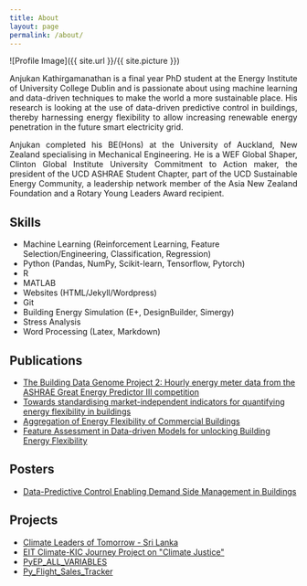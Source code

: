 ```yaml
---
title: About
layout: page
permalink: /about/
---
```

![Profile Image]({{ site.url }}/{{ site.picture }})

<div style="text-align: justify">

<p>Anjukan Kathirgamanathan is a final year PhD student at the Energy Institute of University College Dublin and is passionate about 
using machine learning and data-driven techniques to make the world a more sustainable place. His research is looking at the 
use of data-driven predictive control in buildings, thereby harnessing energy flexibility to allow increasing renewable 
energy penetration in the future smart electricity grid.</p>

<p>Anjukan completed his BE(Hons) at the University of Auckland, New Zealand specialising in Mechanical Engineering. He is a WEF Global
Shaper, Clinton Global Institute University Commitment to Action maker, the president of the UCD ASHRAE Student Chapter, part of 
the UCD Sustainable Energy Community, a leadership network member of the Asia New Zealand Foundation and a Rotary Young Leaders 
Award recipient.</p>

</div>

<h2>Skills</h2>

<ul class="skill-list">
	<li>Machine Learning (Reinforcement Learning, Feature Selection/Engineering, Classification, Regression)</li>
	<li>Python (Pandas, NumPy, Scikit-learn, Tensorflow, Pytorch)</li>
	<li>R</li>
	<li>MATLAB</li>
	<li>Websites (HTML/Jekyll/Wordpress)</li>
	<li>Git</li>
	<li>Building Energy Simulation (E+, DesignBuilder, Simergy)</li>
	<li>Stress Analysis</li>
	<li>Word Processing (Latex, Markdown)</li>
</ul>

<h2>Publications</h2>

<ul>
	<li><a href="https://arxiv.org/abs/2006.02273">The Building Data Genome Project 2: Hourly energy meter data from the 
	ASHRAE Great Energy Predictor III competition</a></li>
	<li><a href="https://doi.org/10.1016/j.enbuild.2020.110027">Towards standardising market-independent indicators for quantifying energy
	flexibility in buildings</a></li>
	<li><a href="http://www.ibpsa.org/proceedings/eSimPapers/2018/1-3-A-4.pdf">Aggregation of Energy Flexibility of Commercial Buildings</a></li>
	<li><a href="http://www.ibpsa.org/proceedings/BS2019/BS2019_210591.pdf">Feature Assessment in Data-driven Models for unlocking
	Building Energy Flexibility</a></li>
</ul>

<h2>Posters</h2>

<ul>
	<li><a href="/assets/images/ESIPP_Symposium_2019_Kathirgamanathan_Anjukan_Poster.jpg">Data-Predictive Control Enabling Demand Side Management in Buildings</a></li>
</ul>

<h2>Projects</h2>

<ul>
	<li><a href="http://climateleadersoftomorrow.org/lk/">Climate Leaders of Tomorrow - Sri Lanka</a></li> 
	<li><a href="/assets/documents/19TgroupCLIMATEJUSTICELEAGUE.pdf">EIT Climate-KIC Journey Project on "Climate Justice"</a></li> 
	<li><a href="https://github.com/anjukan/PyEP_ALL_VARIABLES ">PyEP_ALL_VARIABLES</a></li>
	<li><a href="https://github.com/anjukan/Py_Flight_Sales_Tracker">Py_Flight_Sales_Tracker</a></li>
</ul>
